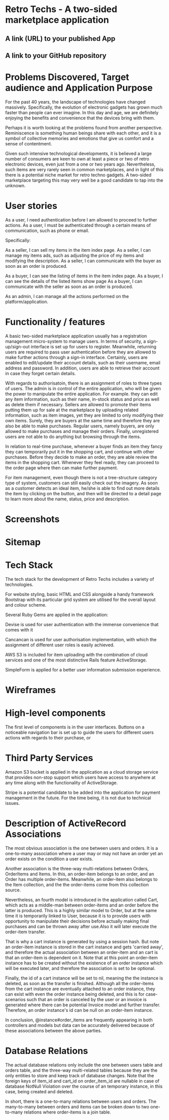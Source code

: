 # Retro Techs - A two-sided marketplace application

## A link (URL) to your published App

## A link to your GitHub repository

# Problems Discovered, Target audience and Application Purpose

For the past 40 years, the landscape of technologies have changed massively. Specifically, the evolution of electronic gadgets has grown much faster than people can ever imagine. In this day and age, we are definitely enjoying the benefits and convenience that the devices bring with them.

Perhaps it is worth looking at the problems found from another perspective. Reminiscence is something human beings share with each other, and it is a symbol of collective memories and emotions that give us comfort and a sense of contentment. 

Given such intensive technological developments, it is believed a large number of consumers are keen to own at least a piece or two of retro electronic devices, even just from a one or two years ago. Nevertheless, such items are very rarely seen in common marketplaces, and in light of this there is a potential niche market for retro techno gadgets. A two-sided marketplace targeting this may very well be a good candidate to tap into the unknown.

# User stories

As a user, I need authentication before I am allowed to proceed to further actions.
As a user, I must be authenticated through a certain means of communication, such as phone or email.

Specifically:

As a seller, I can sell my items in the item index page.
As a seller, I can manage my items ads, such as adjusting the price of my items and modifying the description.
As a seller, I can communicate with the buyer as soon as an order is produced.

As a buyer, I can see the listing of items in the item index page.
As a buyer, I can see the details of the listed items show page
As a buyer, I can communicate with the seller as soon as an order is produced.

As an admin, I can manage all the actions performed on the platform/application.

# Functionality / features

A basic two-sided marketplace application usually has a registration management micro-system to manage users. In terms of security, a sign-up/sign-out interface is set up for users to register. Meanwhile, returning users are required to pass user authentication before they are allowed to make further actions through a sign-in interface. Certainly, users are enabled to edit/update their account details, such as their username, email address and password. In addition, users are able to retrieve their account in case they forget certain details.

With regards to authorisatoin, there is an assignment of roles to three types of users. The admin is in control of the entire application, who will be given the power to manipulate the entire application. For example. they can edit any item information, such as their name, in-stock status and price as well as delete them if necessary. Sellers are allowed to promote their items putting them up for sale at the marketplace by uploading related information, such as item images, yet they are limited to only modifying their own items. Surely, they are buyers at the same time and therefore they are also be able to make purchases. Regular users, namely buyers, are only allowed to make purchases and manage their orders. Finally, unregistered users are not able to do anything but browsing through the items.

In relation to real-time purchase, whenever a buyer finds an item they fancy they can temporarily put it in the shopping cart, and continue with other purchases. Before they decide to make an order, they are able review the items in the shopping cart. Whenever they feel ready, they can proceed to the order page where then can make further payment.

For item management, even though there is not a tree-structure category type of system, customers can still easily check out the imagery. As soon as a customer detects an ideal item, he/she is able to find out more details the item by clicking on the button, and then will be directed to a detail page to learn more about the name, status, price and description. 

# Screenshots

# Sitemap

# Tech Stack

The tech stack for the development of Retro Techs includes a variety of technologies. 

For website styling, basic HTML and CSS alongside a handy framework Bootstrap with its particular grid system are utilised for the overall layout and colour scheme.

Several Ruby Gems are applied in the application:

 Devise is used for user authentication with the immense convenience that comes with it

 Cancancan is used for user authorisation implementation, with which the assignment of different user roles is easily achieved.
 
 AWS S3 is included for item uploading with the combination of cloud services and one of the most distinctive Rails feature ActiveStorage.
 
 SimpleForm is applied for a better user information submission experience.


# Wireframes


# High-level components

The first level of components is in the user interfaces. Buttons on a noticeable navigation bar is set up to guide the users for different users actions with regards to their purchase, or 

# Third Party Services

Amazon S3 bucket is applied in the application as a cloud storage service that provides non-stop support which users have access to anywhere at any time along with the functionality of  ActiveStorage.

Stripe is a potential candidate to be added into the application for payment management in the future. For the time being, it is not due to technical issues.

# Description of ActiveRecord Associations

The most obvious association is the one between users and orders. It is a one-to-many association where a user may or may not have an order yet an order exists on the condition a user exists.

Another association is the three-way multi-relations between Orders, OrderItems and Items. In this, an order-item belongs to an order, and an Order has multiple order-items. Meanwhile, an order-item also belongs to the Item collection, and the the order-items come from this collection source.

Nevertheless, an fourth model is introduced in the application called Cart, which acts as a middle-man between order-items and an order before the latter is produced. This is a highly similar model to Order, but at the same time it is temporarily linked to User, because it is to provide users with opportunity to manipulate their decisions before actually making final purchases and can be thrown away after use.Also it will later execute the order-item transfer.

That is why a cart instance is generated by using a session hash. But note an order-item instance is stored in the cart instance and gets 'carried away', and therefore the actual association between an order-item and an cart is that an order-item is dependent on it. Note that at this point an order-item instance has to be created without the existence of an order instance which will be executed later, and therefore the association is set to be optional.

Finally, the id of a cart instance will be set to nil, meaning the the instance is deleted, as soon as the transfer is finished. Although all the order-items from the cart instance are eventually attached to an order instance, they can exist with even the order instance being deleted, and this is for case-scenarios such that an order is canceled by the user or an invoice is generated where there can be potential Invoice model and further transfer. Therefore, an order instance's id can be null on an order-item instance.

In conclusion, @instance#order_items are frequently appearing in both controllers and models but data can be accurately delivered because of these associations between the above parties.

# Database Relations

The actual database relations only include the one between users table and orders table, and the three-way multi-related tables because they are the only entities to store and keep track of database changes. Note that the foreign keys of item_id and cart_id on order_item_id are nullable in case of database NotNull Violation over the course of an temporary instance, in this case, being created and deleted.

In short, there is a one-to-many relations between users and orders. The many-to-many between orders and items can be broken down to two one-to-many relations where order-items is a join table. 

